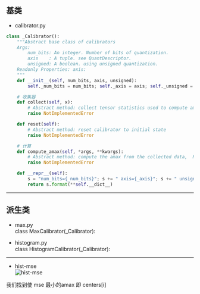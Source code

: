 ## 基类     
+ calibrator.py    

```py
class _Calibrator():
    """Abstract base class of calibrators
    Args:
        num_bits: An integer. Number of bits of quantization.
        axis    : A tuple. see QuantDescriptor.
        unsigned: A boolean. using unsigned quantization.
    Readonly Properties: axis:
    """
    def __init__(self, num_bits, axis, unsigned):
        self._num_bits = num_bits; self._axis = axis; self._unsigned = unsigned

    # 收集器   
    def collect(self, x):
        # Abstract method: collect tensor statistics used to compute amax
        raise NotImplementedError

    def reset(self):
        # Abstract method: reset calibrator to initial state  
        raise NotImplementedError

    # 计算
    def compute_amax(self, *args, **kwargs):
        # Abstract method: compute the amax from the collected data,  Returns: amax: a tensor
        raise NotImplementedError

    def __repr__(self):
        s = "num_bits={_num_bits}"; s += " axis={_axis}"; s += " unsigned={_unsigned}"
        return s.format(**self.__dict__)
```
------------------------------
## 派生类    
+ max.py   
    class MaxCalibrator(_Calibrator):

+ histogram.py    
  class HistogramCalibrator(_Calibrator):

------------------   
+ hist-mse   
![hist-mse](https://github.com/lix19937/pytorch-quantization/assets/38753233/60658195-3084-44b3-a08b-14473546e845)

我们找到使 mse 最小的amax 即 centers[i]     
